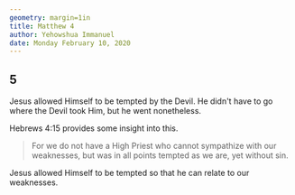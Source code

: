 ```yaml
---
geometry: margin=1in
title: Matthew 4
author: Yehowshua Immanuel
date: Monday February 10, 2020
---
```


## 5
Jesus allowed Himself to be tempted by the Devil. He didn't
have to go where the Devil took Him, but he went nonetheless.

Hebrews 4:15 provides some insight into this.

> For we do not have a High Priest 
> who cannot sympathize with our 
> weaknesses, but was in all points 
> tempted as we are, yet without sin.

Jesus allowed Himself to be tempted so that he can relate
to our weaknesses.